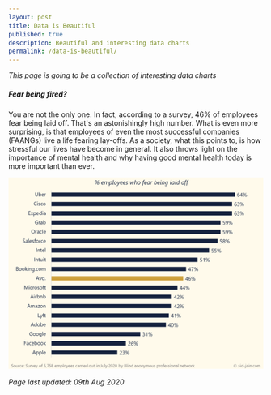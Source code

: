 ```yaml
---
layout: post
title: Data is Beautiful
published: true
description: Beautiful and interesting data charts
permalink: /data-is-beautiful/
---
```

 
*This page is going to be a collection of interesting data charts*

##### **Fear being fired?** 

You are not the only one. In fact, according to a survey, 46% of employees fear being laid off. That's an astonishingly high number. What is even more surprising, is that employees of even the most successful companies (FAANGs) live a life fearing lay-offs. As a society, what this points to, is how stressful our lives have become in general. It also throws light on the importance of mental health and why having good mental health today is more important than ever.

![% employees who fear being laid off](/assets/img/Pct-employees-who-fear-being-laid-off.png)

*Page last updated: 09th Aug 2020* 